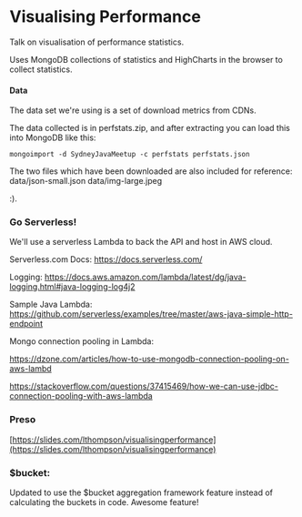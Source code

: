 # Visualising Performance
Talk on visualisation of performance statistics.

Uses MongoDB collections of statistics and HighCharts in the browser to collect statistics.


#### Data
The data set we're using is a set of download metrics from CDNs.

The data collected is in perfstats.zip, and after extracting you can load this into MongoDB like this:

```$text
mongoimport -d SydneyJavaMeetup -c perfstats perfstats.json
```

The two files which have been downloaded are also included for reference:
data/json-small.json
data/img-large.jpeg

:).

### Go Serverless! 
We'll use a serverless Lambda to back the API and host in AWS cloud.

Serverless.com Docs:
https://docs.serverless.com/

Logging:
https://docs.aws.amazon.com/lambda/latest/dg/java-logging.html#java-logging-log4j2

Sample Java Lambda:
https://github.com/serverless/examples/tree/master/aws-java-simple-http-endpoint

Mongo connection pooling in Lambda:

https://dzone.com/articles/how-to-use-mongodb-connection-pooling-on-aws-lambd

https://stackoverflow.com/questions/37415469/how-we-can-use-jdbc-connection-pooling-with-aws-lambda

### Preso

[https://slides.com/lthompson/visualisingperformance](https://slides.com/lthompson/visualisingperformance)

### $bucket: 
Updated to use the $bucket aggregation framework feature instead of calculating the buckets in code. Awesome feature!
